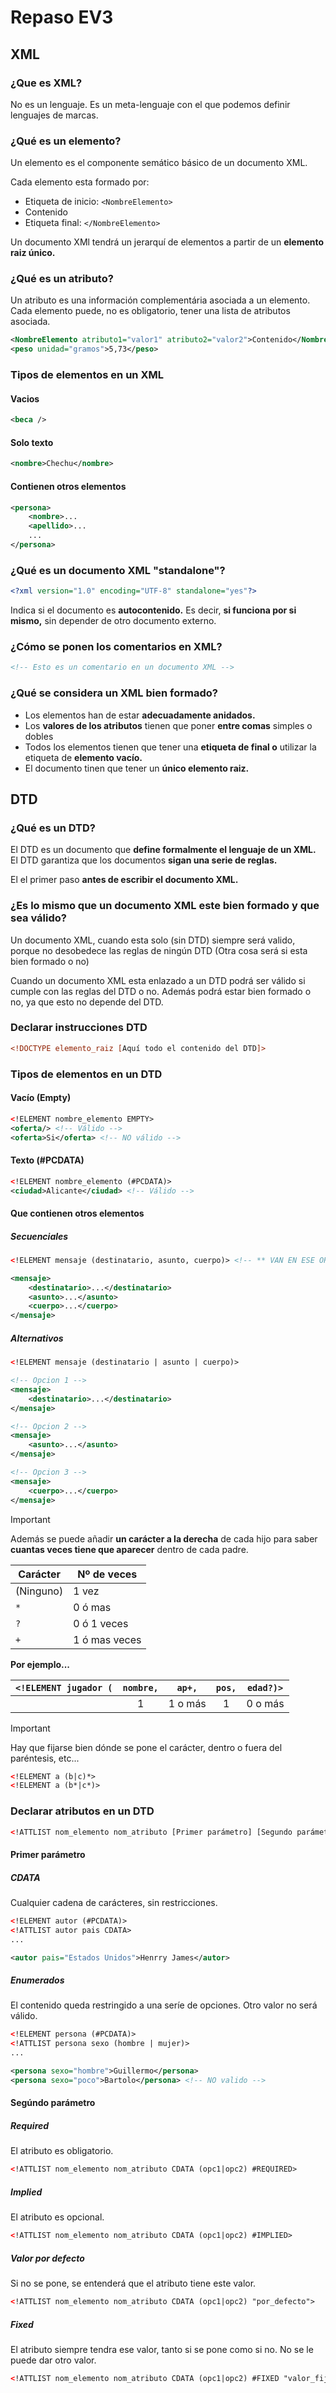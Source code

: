 # Repaso EV3

## XML

### ¿Que es XML?

No es un lenguaje. Es un meta-lenguaje con el que podemos definir lenguajes de marcas.

### ¿Qué es un elemento?

Un elemento es el componente semático básico de un documento XML.

Cada elemento esta formado por:

* Etiqueta de inicio: ``<NombreElemento>``
* Contenido
* Etiqueta final: ``</NombreElemento>``

Un documento XMl tendrá un jerarquí de elementos a partir de un **elemento raiz único.**

### ¿Qué es un atributo?

Un atributo es una información complementária asociada a un elemento. Cada elemento puede, no es obligatorio, tener una lista de atributos asociada.

```xml
<NombreElemento atributo1="valor1" atributo2="valor2">Contenido</NombreElemento>
<peso unidad="gramos">5,73</peso>
```

### Tipos de elementos en un XML

#### Vacios

```xml
<beca />
```

#### Solo texto

```xml
<nombre>Chechu</nombre>
```

#### Contienen otros elementos

```xml
<persona>
    <nombre>...
    <apellido>...
    ...
</persona>
```

### ¿Qué es un documento XML "standalone"?

```xml
<?xml version="1.0" encoding="UTF-8" standalone="yes"?>
```

Indica si el documento es **autocontenido.** Es decir, **si funciona por si mismo,** sin depender de otro documento externo.

### ¿Cómo se ponen los comentarios en XML?

```xml
<!-- Esto es un comentario en un documento XML -->
```

### ¿Qué se considera un XML bien formado?

* Los elementos han de estar **adecuadamente anidados.**
* Los **valores de los atributos** tienen que poner **entre comas** simples o dobles
* Todos los elementos tienen que tener una **etiqueta de final o** utilizar la etiqueta de **elemento vacío.**
* El documento tinen que tener un **único elemento raiz.**

## DTD

### ¿Qué es un DTD?

El DTD es un documento que **define formalmente el lenguaje de un XML.** El DTD garantiza que los documentos **sigan una serie de reglas.**

El el primer paso **antes de escribir el documento XML.**

### ¿Es lo mismo que un documento XML este bien formado y que sea válido?

Un documento XML, cuando esta solo (sin DTD) siempre será valido, porque no desobedece las reglas de ningún DTD (Otra cosa será si esta bien formado o no)

Cuando un documento XML esta enlazado a un DTD podrá ser válido si cumple con las reglas del DTD o no. Además podrá estar bien formado o no, ya que esto no depende del DTD.

### Declarar instrucciones DTD

```xml
<!DOCTYPE elemento_raiz [Aquí todo el contenido del DTD]>
```

### Tipos de elementos en un DTD

#### Vacío (Empty)

```xml
<!ELEMENT nombre_elemento EMPTY>
<oferta/> <!-- Válido -->
<oferta>Si</oferta> <!-- NO válido -->
```

#### Texto (#PCDATA)

```xml
<!ELEMENT nombre_elemento (#PCDATA)>
<ciudad>Alicante</ciudad> <!-- Válido -->
```

#### Que contienen otros elementos

##### Secuenciales

```xml
<!ELEMENT mensaje (destinatario, asunto, cuerpo)> <!-- ** VAN EN ESE ORDEN ** -->

<mensaje>
    <destinatario>...</destinatario>
    <asunto>...</asunto>
    <cuerpo>...</cuerpo>
</mensaje>
```

##### Alternativos

```xml
<!ELEMENT mensaje (destinatario | asunto | cuerpo)>

<!-- Opcion 1 -->
<mensaje>
    <destinatario>...</destinatario>
</mensaje>

<!-- Opcion 2 -->
<mensaje>
    <asunto>...</asunto>
</mensaje>

<!-- Opcion 3 -->
<mensaje>
    <cuerpo>...</cuerpo>
</mensaje>
```

>[!IMPORTANT]
>Además se puede añadir **un carácter a la derecha** de cada hijo para saber **cuantas veces tiene que aparecer** dentro de cada padre.

| Carácter     | Nº de veces   |
|--------------|---------------|
| (Ninguno)    | 1 vez         |
| ``*``        | 0 ó mas       |
| ``?``        | 0 ó 1 veces   |
| ``+``        | 1 ó mas veces |

**Por ejemplo...**

| ``<!ELEMENT jugador (`` | ``nombre,`` | ``ap+,`` | ``pos,`` | ``edad?)>`` |
|-------------------------|:-----------:|:--------:|:--------:|:-----------:|
|                         | 1           | 1 o más  | 1        | 0 o más     |

>[!IMPORTANT]
>Hay que fijarse bien dónde se pone el carácter, dentro o fuera del paréntesis, etc...

```xml
<!ELEMENT a (b|c)*>
<!ELEMENT a (b*|c*)>
```

### Declarar atributos en un DTD

```xml
<!ATTLIST nom_elemento nom_atributo [Primer parámetro] [Segundo parámetro]>
```

#### Primer parámetro

##### CDATA

Cualquier cadena de carácteres, sin restricciones.

```xml
<!ELEMENT autor (#PCDATA)>
<!ATTLIST autor pais CDATA>
...

<autor pais="Estados Unidos">Henrry James</autor>
```

##### Enumerados

El contenido queda restringido a una seríe de opciones. Otro valor no será válido.

```xml
<!ELEMENT persona (#PCDATA)>
<!ATTLIST persona sexo (hombre | mujer)>
...

<persona sexo="hombre">Guillermo</persona>
<persona sexo="poco">Bartolo</persona> <!-- NO valido -->
```

#### Segúndo parámetro

##### Required

El atributo es obligatorio.

```xml
<!ATTLIST nom_elemento nom_atributo CDATA (opc1|opc2) #REQUIRED>
```

##### Implied

El atributo es opcional.

```xml
<!ATTLIST nom_elemento nom_atributo CDATA (opc1|opc2) #IMPLIED>
```

##### Valor por defecto

Si no se pone, se entenderá que el atributo tiene este valor.

```xml
<!ATTLIST nom_elemento nom_atributo CDATA (opc1|opc2) "por_defecto">
```

##### Fixed

El atributo siempre tendra ese valor, tanto si se pone como si no. No se le puede dar otro valor.

```xml
<!ATTLIST nom_elemento nom_atributo CDATA (opc1|opc2) #FIXED "valor_fijo">
```


